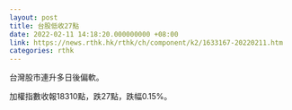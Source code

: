 ```yaml
---
layout: post
title: 台股低收27點
date: 2022-02-11 14:18:20.000000000 +08:00
link: https://news.rthk.hk/rthk/ch/component/k2/1633167-20220211.htm
categories: rthk
---
```


台灣股市連升多日後偏軟。

加權指數收報18310點，跌27點，跌幅0.15%。
